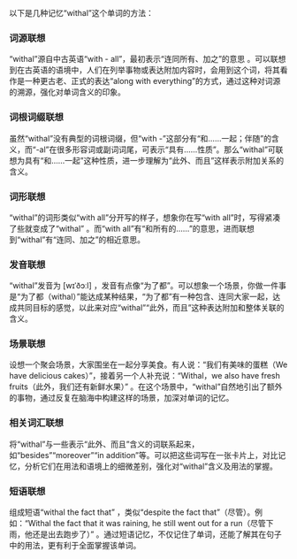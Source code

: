 以下是几种记忆“withal”这个单词的方法：

### 词源联想
“withal”源自中古英语“with - all”，最初表示“连同所有、加之”的意思 。可以联想到在古英语的语境中，人们在列举事物或表达附加内容时，会用到这个词，将其看作是一种更古老、正式的表达“along with everything”的方式，通过这种对词源的溯源，强化对单词含义的印象。

### 词根词缀联想
虽然“withal”没有典型的词根词缀，但“with -”这部分有“和……一起；伴随”的含义，而“-al”在很多形容词或副词词尾，可表示“具有……性质”。那么“withal”可联想为具有“和……一起”这种性质，进一步理解为“此外、而且”这样表示附加关系的含义。

### 词形联想
“withal”的词形类似“with all”分开写的样子，想象你在写“with all”时，写得紧凑了些就变成了“withal” 。而“with all”有“和所有的……”的意思，进而联想到“withal”有“连同、加之”的相近意思。

### 发音联想
“withal”发音为 [wɪˈðɔːl] ，发音有点像“为了都”。可以想象一个场景，你做一件事是“为了都（withal）”能达成某种结果，“为了都”有一种包含、连同大家一起，达成共同目标的感觉，以此来对应“withal”“此外，而且”这种表达附加和整体关联的含义。

### 场景联想
设想一个聚会场景，大家围坐在一起分享美食。有人说：“我们有美味的蛋糕（We have delicious cakes）”，接着另一个人补充说：“Withal，we also have fresh fruits（此外，我们还有新鲜水果）” 。在这个场景中，“withal”自然地引出了额外的事物，通过反复在脑海中构建这样的场景，加深对单词的记忆。

### 相关词汇联想
将“withal”与一些表示“此外、而且”含义的词联系起来，如“besides”“moreover”“in addition”等。可以把这些词写在一张卡片上，对比记忆，分析它们在用法和语境上的细微差别，强化对“withal”含义及用法的掌握。

### 短语联想
组成短语“withal the fact that” ，类似“despite the fact that”（尽管）。例如：“Withal the fact that it was raining, he still went out for a run（尽管下雨，他还是出去跑步了）” 。通过短语记忆，不仅记住了单词，还能了解其在句子中的用法，更有利于全面掌握该单词。 
